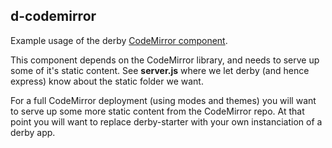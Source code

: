 d-codemirror
------------

Example usage of the derby [CodeMirror component](http://github.com/derbyjs/d-codemirror).

This component depends on the CodeMirror library, and needs to serve up some of it's static content.
See __server.js__ where we let derby (and hence express) know about the static folder we want.

For a full CodeMirror deployment (using modes and themes) you will want to serve up some more static content from the CodeMirror repo. At that point you will want to replace derby-starter with your own instanciation of a derby app.

